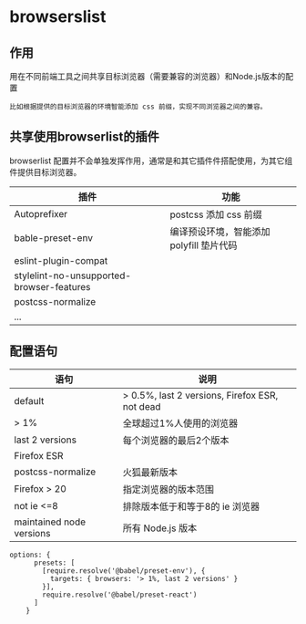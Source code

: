 
# browserslist

## 作用
用在不同前端工具之间共享目标浏览器（需要兼容的浏览器）和Node.js版本的配置

```
比如根据提供的目标浏览器的环境智能添加 css 前缀，实现不同浏览器之间的兼容。
```

## 共享使用browserlist的插件

browserlist 配置并不会单独发挥作用，通常是和其它插件件搭配使用，为其它组件提供目标浏览器。

| 插件  | 功能 |
| ------------- | ------------- |
| Autoprefixer | postcss 添加 css 前缀  |
| bable-preset-env  | 编译预设环境，智能添加 polyfill 垫片代码 |
| eslint-plugin-compat | |
| stylelint-no-unsupported-browser-features | |
| postcss-normalize | |
| ... | |

## 配置语句

| 语句  | 说明 |
| ------------- | ------------- |
| default | > 0.5%, last 2 versions, Firefox ESR, not dead  |
| > 1%  | 全球超过1%人使用的浏览器 |
| last 2 versions | 每个浏览器的最后2个版本 |
| Firefox ESR | |
| postcss-normalize | 火狐最新版本 |
| Firefox > 20 | 指定浏览器的版本范围 |
| not ie <=8 | 排除版本低于和等于8的 ie 浏览器 |
| maintained node versions | 所有 Node.js 版本 |

```JS
options: {
      presets: [
        [require.resolve('@babel/preset-env'), {
          targets: { browsers: '> 1%, last 2 versions' }
        }],
        require.resolve('@babel/preset-react')
      ]
    }
```
